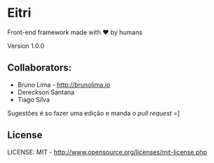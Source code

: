 # Eitri 

Front-end framework made with ♥ by humans

Version 1.0.0

## Collaborators: ##
* Bruno Lima - http://brunolima.io
* Dereckson Santana
* Tiago Silva

Sugestões é so fazer uma edição e manda o *pull request* =]

## License ##
LICENSE: 
	MIT - http://www.opensource.org/licenses/mit-license.php